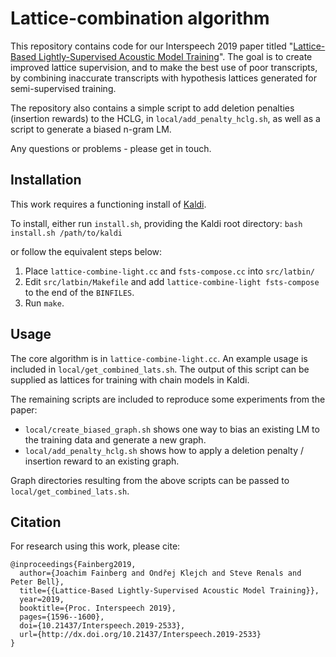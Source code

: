 # Lattice-combination algorithm

This repository contains code for our Interspeech 2019 paper titled "[Lattice-Based Lightly-Supervised Acoustic Model Training](https://www.isca-speech.org/archive/Interspeech_2019/pdfs/2533.pdf)". The goal is to create improved lattice supervision, and to make the best use of poor transcripts, by combining inaccurate transcripts with hypothesis lattices generated for semi-supervised training.

The repository also contains a simple script to add deletion penalties (insertion rewards) to the HCLG, in `local/add_penalty_hclg.sh`, as well as a script to generate a biased n-gram LM.

Any questions or problems - please get in touch.

## Installation
This work requires a functioning install of [Kaldi](https://github.com/kaldi-asr/kaldi).

To install, either run `install.sh`, providing the Kaldi root directory:
`bash install.sh /path/to/kaldi`

or follow the equivalent steps below:
1. Place `lattice-combine-light.cc` and `fsts-compose.cc` into `src/latbin/`
2. Edit `src/latbin/Makefile` and add `lattice-combine-light fsts-compose` to the end of the `BINFILES`.
3. Run `make`.

## Usage
The core algorithm is in `lattice-combine-light.cc`. An example usage is included in `local/get_combined_lats.sh`. The output of this script can be supplied as lattices for training with chain models in Kaldi.

The remaining scripts are included to reproduce some experiments from the paper:
 - `local/create_biased_graph.sh` shows one way to bias an existing LM to the training data and generate a new graph.
 - `local/add_penalty_hclg.sh` shows how to apply a deletion penalty / insertion reward to an existing graph.
 
Graph directories resulting from the above scripts can be passed to `local/get_combined_lats.sh`.

## Citation
For research using this work, please cite:
```
@inproceedings{Fainberg2019,
  author={Joachim Fainberg and Ondřej Klejch and Steve Renals and Peter Bell},
  title={{Lattice-Based Lightly-Supervised Acoustic Model Training}},
  year=2019,
  booktitle={Proc. Interspeech 2019},
  pages={1596--1600},
  doi={10.21437/Interspeech.2019-2533},
  url={http://dx.doi.org/10.21437/Interspeech.2019-2533}
}
```
